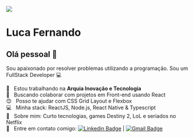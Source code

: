 <img width="auto" src="https://snipcart.com/media/203792/node-js-react-strapi-1.png">


# Luca Fernando

## Olá pessoal 👋
Sou apaixonado por resolver problemas utilizando a programação.
Sou um FullStack Developer :computer:

 :rocket:  &nbsp; Estou trabalhando na **Arquia Inovação e Tecnologia**
 <br/> :purple_heart: &nbsp; Buscando colaborar com projetos em Front-end usando React
 <br/> :blush: &nbsp; Posso te ajudar com CSS Grid Layout e Flexbox
 <br/> :computer: &nbsp; Minha stack: ReactJS, Node.js, React Native & Typescript
 <br/> 💬  &nbsp; Sobre mim: Curto tecnologias, games Destiny 2, LoL e seriados no Netflix
 <br/> :email: &nbsp; Entre em contato comigo: [![Linkedin Badge](https://img.shields.io/badge/-LucasLopes-blue?style=flat-square&logo=Linkedin&logoColor=white&link=https://www.linkedin.com/in/lucas-lopes-1495b6ba/)](https://www.linkedin.com/in/lucas-lopes-1495b6ba/) 
| 
[![Gmail Badge](https://img.shields.io/badge/-lucasfernandolopes116@gmail.com-c14438?style=flat-square&logo=Gmail&logoColor=white&link=mailto:lucasfernandolopes116@gmail.com)](mailto:lucasfernandolopes116@gmail.com)

